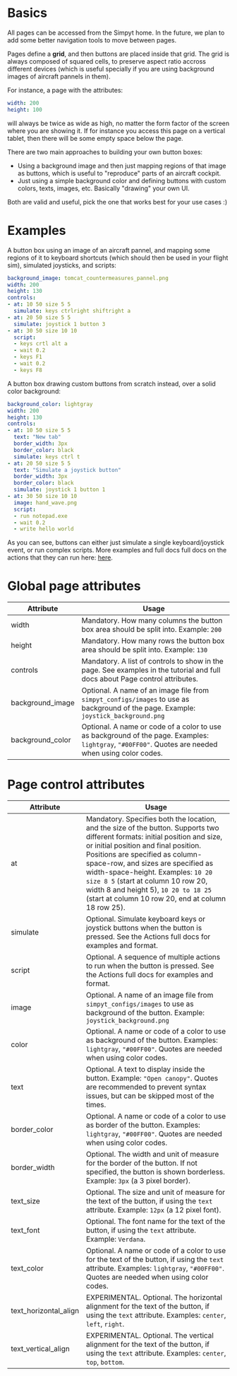# Basics

All pages can be accessed from the Simpyt home.
In the future, we plan to add some better navigation tools to move between pages.

Pages define a **grid**, and then buttons are placed inside that grid.
The grid is always composed of squared cells, to preserve aspect ratio accross different devices
(which is useful specially if you are using background images of aircraft pannels in them).

For instance, a page with the attributes:

```yaml
width: 200
height: 100
```

will always be twice as wide as high, no matter the form factor of the screen where you are showing it.
If for instance you access this page on a vertical tablet, then there will be some empty space below the page.

There are two main approaches to building your own button boxes:

- Using a background image and then just mapping regions of that image as buttons, which is useful to "reproduce" parts of an aircraft cockpit.
- Just using a simple background color and defining buttons with custom colors, texts, images, etc. Basically "drawing" your own UI.

Both are valid and useful, pick the one that works best for your use cases :)

# Examples

A button box using an image of an aircraft pannel, and mapping some regions of it to keyboard shortcuts (which should then be used in your flight sim), simulated joysticks, and scripts:

```yaml
background_image: tomcat_countermeasures_pannel.png
width: 200
height: 130
controls:
- at: 10 50 size 5 5
  simulate: keys ctrlright shiftright a
- at: 20 50 size 5 5
  simulate: joystick 1 button 3
- at: 30 50 size 10 10
  script:
  - keys crtl alt a
  - wait 0.2
  - keys F1
  - wait 0.2
  - keys F8
```

A button box drawing custom buttons from scratch instead, over a solid color background:

```yaml
background_color: lightgray
width: 200
height: 130
controls:
- at: 10 50 size 5 5
  text: "New tab"
  border_width: 3px
  border_color: black
  simulate: keys ctrl t
- at: 20 50 size 5 5
  text: "Simulate a joystick button"
  border_width: 3px
  border_color: black
  simulate: joystick 1 button 1
- at: 30 50 size 10 10
  image: hand_wave.png
  script:
  - run notepad.exe
  - wait 0.2
  - write hello world
```

As you can see, buttons can either just simulate a single keyboard/joystick event, or run complex scripts.
More examples and full docs full docs on the actions that they can run here: [here](https://github.com/fisadev/simpyt/blob/main/docs/actions.md).


# Global page attributes

| Attribute               | Usage                                                                                                        |
| ----------------------- | --------------------------------------------------------------------------------------------------------------------------------------------------- |
| width                   | Mandatory. How many columns the button box area should be split into. Example: `200`                                                                |
| height                  | Mandatory. How many rows the button box area should be split into. Example: `130`                                                                   |
| controls                | Mandatory. A list of controls to show in the page. See examples in the tutorial and full docs about Page control attributes.                        |
| background_image        | Optional. A name of an image file from `simpyt_configs/images` to use as background of the page. Example: `joystick_background.png`                 |
| background_color        | Optional. A name or code of a color to use as background of the page. Examples: `lightgray`, `"#00FF00"`. Quotes are needed when using color codes. |

# Page control attributes

| Attribute               | Usage                                                                                                        |
| ----------------------- | ----------------------------------------------------------------------------------------------------------------------------------------------------------------------------------------------------------------------------------------------------------------------------------------------------------------------------------------------------------------------------------------------------------------------- |
| at                      | Mandatory. Specifies both the location, and the size of the button. Supports two different formats: initial position and size, or initial position and final position. Positions are specified as column-space-row, and sizes are specified as width-space-height. Examples: `10 20 size 8 5` (start at column 10 row 20, width 8 and height 5), `10 20 to 18 25` (start at column 10 row 20, end at column 18 row 25). |
| simulate                | Optional. Simulate keyboard keys or joystick buttons when the button is pressed. See the Actions full docs for examples and format.                                                                                                                                                                                                                                                                                     |
| script                  | Optional. A sequence of multiple actions to run when the button is pressed. See the Actions full docs for examples and format.                                                                                                                                                                                                                                                                                          |
| image                   | Optional. A name of an image file from `simpyt_configs/images` to use as background of the button. Example: `joystick_background.png`                                                                                                                                                                                                                                                                                   |
| color                   | Optional. A name or code of a color to use as background of the button. Examples: `lightgray`, `"#00FF00"`. Quotes are needed when using color codes.                                                                                                                                                                                                                                                                   |
| text                    | Optional. A text to display inside the button. Example: `"Open canopy"`. Quotes are recommended to prevent syntax issues, but can be skipped most of the times.                                                                                                                                                                                                                                                         |
| border_color            | Optional. A name or code of a color to use as border of the button. Examples: `lightgray`, `"#00FF00"`. Quotes are needed when using color codes.                                                                                                                                                                                                                                                                       |
| border_width            | Optional. The width and unit of measure for the border of the button. If not specified, the button is shown borderless. Example: `3px` (a 3 pixel border).                                                                                                                                                                                                                                                              |
| text_size               | Optional. The size and unit of measure for the text of the button, if using the `text` attribute. Example: `12px` (a 12 pixel font).                                                                                                                                                                                                                                                                                    |
| text_font               | Optional. The font name for the text of the button, if using the `text` attribute. Example: `Verdana`.                                                                                                                                                                                                                                                                                                                  |
| text_color              | Optional. A name or code of a color to use for the text of the button, if using the `text` attribute. Examples: `lightgray`, `"#00FF00"`. Quotes are needed when using color codes.                                                                                                                                                                                                                                     |
| text_horizontal_align   | EXPERIMENTAL. Optional. The horizontal alignment for the text of the button, if using the `text` attribute. Examples: `center`, `left`, `right`.                                                                                                                                                                                                                                                                        |
| text_vertical_align     | EXPERIMENTAL. Optional. The vertical alignment for the text of the button, if using the `text` attribute. Examples: `center`, `top`, `bottom`.                                                                                                                                                                                                                                                                          |
